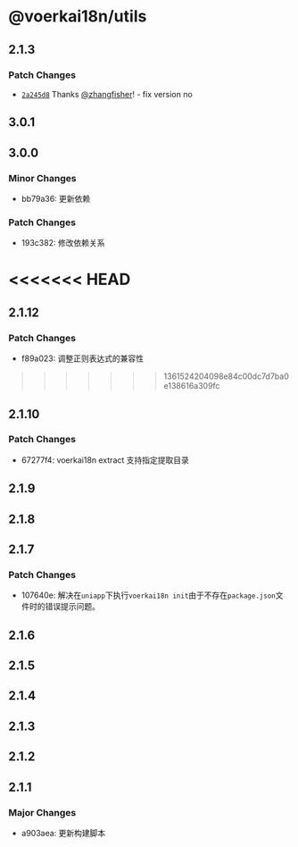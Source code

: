 # @voerkai18n/utils

## 2.1.3

### Patch Changes

- [`2a245d8`](https://github.com/zhangfisher/voerka-i18n/commit/2a245d82bee3cfeb20e2d522b96a847739984d30) Thanks [@zhangfisher](https://github.com/zhangfisher)! - fix version no

## 3.0.1

## 3.0.0

### Minor Changes

- bb79a36: 更新依赖

### Patch Changes

- 193c382: 修改依赖关系

# <<<<<<< HEAD

## 2.1.12

### Patch Changes

- f89a023: 调整正则表达式的兼容性

> > > > > > > 1361524204098e84c00dc7d7ba0e138616a309fc

## 2.1.10

### Patch Changes

- 67277f4: voerkai18n extract 支持指定提取目录

## 2.1.9

## 2.1.8

## 2.1.7

### Patch Changes

- 107640e: 解决在`uniapp`下执行`voerkai18n init`由于不存在`package.json`文件时的错误提示问题。

## 2.1.6

## 2.1.5

## 2.1.4

## 2.1.3

## 2.1.2

## 2.1.1

### Major Changes

- a903aea: 更新构建脚本
